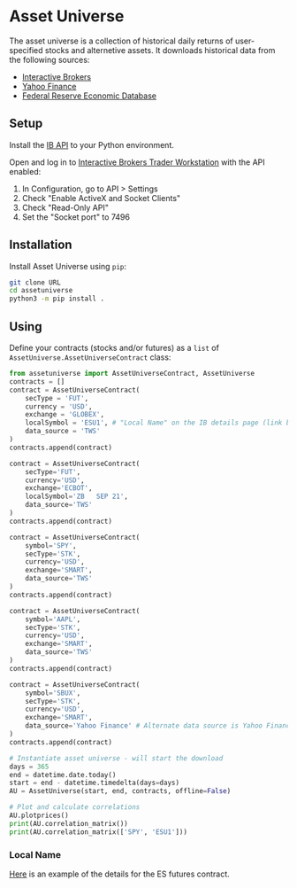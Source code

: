 Asset Universe
==============

The asset universe is a collection of historical daily returns of user-specified stocks and alternetive assets. It downloads historical data from the following sources:

- [Interactive Brokers](https://www.interactivebrokers.com/en/home.php)
- [Yahoo Finance](https://finance.yahoo.com/)
- [Federal Reserve Economic Database](https://fred.stlouisfed.org/series/GOLDAMGBD228NLBM)

## Setup

Install the [IB API](https://interactivebrokers.github.io/tws-api/initial_setup.html#install) to your Python environment.

Open and log in to [Interactive Brokers Trader Workstation](https://www.interactivebrokers.com/en/index.php?f=14099) with the API enabled:
1. In Configuration, go to API > Settings
2. Check "Enable ActiveX and Socket Clients"
3. Check "Read-Only API"
4. Set the "Socket port" to 7496

## Installation

Install Asset Universe using `pip`:

```bash
git clone URL
cd assetuniverse
python3 -m pip install .
```

## Using

Define your contracts (stocks and/or futures) as a `list` of `AssetUniverse.AssetUniverseContract` class:
```python
from assetuniverse import AssetUniverseContract, AssetUniverse
contracts = []
contract = AssetUniverseContract(
    secType = 'FUT',
    currency = 'USD',
    exchange = 'GLOBEX',
    localSymbol = 'ESU1', # "Local Name" on the IB details page (link below)
    data_source = 'TWS'
)
contracts.append(contract)

contract = AssetUniverseContract(
    secType='FUT',
    currency='USD',
    exchange='ECBOT',
    localSymbol='ZB   SEP 21',
    data_source='TWS'
)
contracts.append(contract)

contract = AssetUniverseContract(
    symbol='SPY',
    secType='STK',
    currency='USD',
    exchange='SMART',
    data_source='TWS'
)
contracts.append(contract)

contract = AssetUniverseContract(
    symbol='AAPL',
    secType='STK',
    currency='USD',
    exchange='SMART',
    data_source='TWS' 
)
contracts.append(contract)

contract = AssetUniverseContract(
    symbol='SBUX',
    secType='STK',
    currency='USD',
    exchange='SMART',
    data_source='Yahoo Finance' # Alternate data source is Yahoo Finance
)
contracts.append(contract)

# Instantiate asset universe - will start the download
days = 365
end = datetime.date.today()
start = end - datetime.timedelta(days=days)
AU = AssetUniverse(start, end, contracts, offline=False)

# Plot and calculate correlations
AU.plotprices()
print(AU.correlation_matrix())
print(AU.correlation_matrix(['SPY', 'ESU1']))
```

### Local Name
[Here](https://misc.interactivebrokers.com/cstools/contract_info/v3.10/index.php?action=CONTRACT_DETAILS&clt=1&detlev=2&site=IB&sess=1630107982&mid=001&conid=428520022) is an example of the details for the ES futures contract.